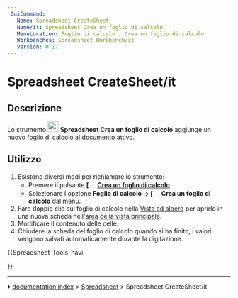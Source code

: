 ```yaml
---
 GuiCommand:
   Name: Spreadsheet CreateSheet
   Name/it: Spreadsheet Crea un foglio di calcolo
   MenuLocation: Foglio di calcolo , Crea un foglio di calcolo
   Workbenches: Spreadsheet_Workbench/it
   Version: 0.17
---
```


# Spreadsheet CreateSheet/it



## Descrizione

Lo strumento <img alt="" src=images/Spreadsheet_CreateSheet.svg  style="width:24px;"> **Spreadsheet Crea un foglio di calcolo** aggiunge un nuovo foglio di calcolo al documento attivo.



## Utilizzo

1.  Esistono diversi modi per richiamare lo strumento:
    -   Premere il pulsante **[<img src=images/Spreadsheet_CreateSheet.svg style="width:16px"> [Crea un foglio di calcolo](Spreadsheet_CreateSheet/it.md)**.
    -   Selezionare l\'opzione **Foglio di calcolo → [<img src=images/Spreadsheet_CreateSheet.svg style="width:16px"> Crea un foglio di calcolo** dal menu.
2.  Fare doppio clic sul foglio di calcolo nella [Vista ad albero](Tree_view/it.md) per aprirlo in una nuova scheda nell\'[area della vista principale](Main_view_area/it.md).
3.  Modificare il contenuto delle celle.
4.  Chiudere la scheda del foglio di calcolo quando si ha finito, i valori vengono salvati automaticamente durante la digitazione.





{{Spreadsheet_Tools_navi

}}



---
⏵ [documentation index](../README.md) > [Spreadsheet](Spreadsheet_Workbench.md) > Spreadsheet CreateSheet/it
